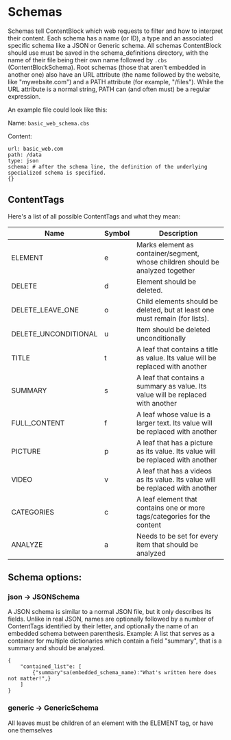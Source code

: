 # Schemas
Schemas tell ContentBlock which web requests to filter and how to interpret their content.
Each schema has a name (or ID), a type and an associated specific schema like a JSON or Generic schema.
All schemas ContentBlock should use must be saved in the schema_definitions directory, with the name of their file
being their own name followed by `.cbs` (ContentBlockSchema). Root schemas (those that aren't embedded in another one)
also have an URL attribute (the name followed by the website, like "mywebsite.com") and a PATH attribute (for example, "/files").
While the URL attribute is a normal string, PATH can (and often must) be a regular expression.

An example file could look like this:

Name:
`basic_web_schema.cbs`

Content:

```
url: basic_web.com
path: /data
type: json
schema: # after the schema line, the definition of the underlying specialized schema is specified.
{}
```

## ContentTags
Here's a list of all possible ContentTags and what they mean:

| Name | Symbol | Description |
|--------------|-----------|------------|
| ELEMENT | e | Marks element as container/segment, whose children should be analyzed together |
| DELETE | d | Element should be deleted. |
| DELETE_LEAVE_ONE | o | Child elements should be deleted, but at least one must remain (for lists). |
| DELETE_UNCONDITIONAL | u | Item should be deleted unconditionally |
| TITLE | t | A leaf that contains a title as value. Its value will be replaced with another |
| SUMMARY | s | A leaf that contains a summary as value. Its value will be replaced with another |
| FULL_CONTENT | f | A leaf whose value is a larger text. Its value will be replaced with another |
| PICTURE | p | A leaf that has a picture as its value. Its value will be replaced with another |
| VIDEO | v | A leaf that has a videos as its value. Its value will be replaced with another |
| CATEGORIES | c | A leaf element that contains one or more tags/categories for the content |
| ANALYZE | a | Needs to be set for every item that should be analyzed |

## Schema options:
### json -> JSONSchema
A JSON schema is similar to a normal JSON file, but it only describes its fields. Unlike in real JSON, names are optionally followed
by a number of ContentTags identified by their letter, and optionally the name of an embedded schema between parenthesis.
Example: A list that serves as a container for multiple dictionaries which contain a field "summary", that is a summary and should be analyzed.

```
{
    "contained_list"e: [
        {"summary"sa(embedded_schema_name):"What's written here does not matter!",}
    ]
}
```


### generic -> GenericSchema
All leaves must be children of an element with the ELEMENT tag, or have one themselves